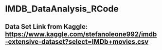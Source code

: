 # IMDB_DataAnalysis_RCode

## Data Set Link from Kaggle: https://www.kaggle.com/stefanoleone992/imdb-extensive-dataset?select=IMDb+movies.csv
